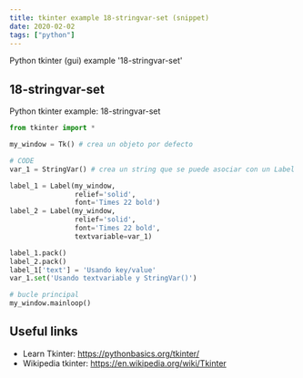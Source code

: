 ```yaml
---
title: tkinter example 18-stringvar-set (snippet)
date: 2020-02-02
tags: ["python"]
---
```

Python tkinter (gui) example '18-stringvar-set'


## 18-stringvar-set

Python tkinter example: 18-stringvar-set

```python
from tkinter import *

my_window = Tk() # crea un objeto por defecto

# CODE
var_1 = StringVar() # crea un string que se puede asociar con un Label

label_1 = Label(my_window,
                relief='solid',
                font='Times 22 bold')
label_2 = Label(my_window,
                relief='solid',
                font='Times 22 bold',
                textvariable=var_1)

label_1.pack()
label_2.pack()
label_1['text'] = 'Usando key/value'
var_1.set('Usando textvariable y StringVar()')

# bucle principal
my_window.mainloop()


```

## Useful links

- Learn Tkinter: https://pythonbasics.org/tkinter/
- Wikipedia tkinter: https://en.wikipedia.org/wiki/Tkinter
